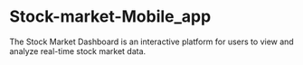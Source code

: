 # Stock-market-Mobile_app
The Stock Market Dashboard is an interactive platform for users to view and analyze real-time stock market data.
